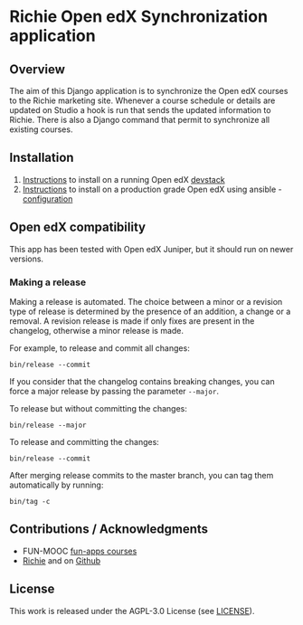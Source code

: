 # Richie Open edX Synchronization application

## Overview

The aim of this Django application is to synchronize the Open edX courses to the Richie marketing site.
Whenever a course schedule or details are updated on Studio a hook is run that sends the updated information to Richie.
There is also a Django command that permit to synchronize all existing courses.

## Installation

1. [Instructions](docs/installation_devstack.md) to install on a running Open edX [devstack](https://github.com/edx/devstack)
2. [Instructions](docs/installation_production.md) to install on a production grade Open edX using ansible - [configuration](https://github.com/edx/configuration)

## Open edX compatibility

This app has been tested with Open edX Juniper, but it should run on newer versions.

### Making a release

Making a release is automated. The choice between a minor or a revision type of release is
determined by the presence of an addition, a change or a removal. A revision release is made
if only fixes are present in the changelog, otherwise a minor release is made.

For example, to release and commit all changes:

```
bin/release --commit
```

If you consider that the changelog contains breaking changes, you can force a major release
by passing the parameter `--major`.


To release but without committing the changes:

```
bin/release --major
```

To release and committing the changes:

```
bin/release --commit
```

After merging release commits to the master branch, you can tag them automatically by running:

```
bin/tag -c
```

## Contributions / Acknowledgments

- FUN-MOOC [fun-apps courses](https://github.com/openfun/fun-apps)
- [Richie](https://richie.education/) and on [Github](https://github.com/openfun/richie)

## License

This work is released under the AGPL-3.0 License (see [LICENSE](./LICENSE)).